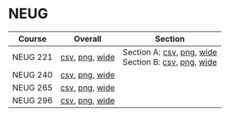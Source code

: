 # NEUG

| Course | Overall | Section |
| ------ | ------- | ------- |
| NEUG 221 | [csv](https://github.com/UCSD-Historical-Enrollment-Data/2024Fall/blob/main/overall/NEUG%20221.csv), [png](https://raw.githubusercontent.com/UCSD-Historical-Enrollment-Data/2024Fall/main/plot_overall/NEUG%20221.png), [wide](https://raw.githubusercontent.com/UCSD-Historical-Enrollment-Data/2024Fall/main/plot_overall_wide/NEUG%20221.png) | Section A: [csv](https://github.com/UCSD-Historical-Enrollment-Data/2024Fall/blob/main/section/NEUG%20221_A.csv), [png](https://raw.githubusercontent.com/UCSD-Historical-Enrollment-Data/2024Fall/main/plot_section/NEUG%20221_A.png), [wide](https://raw.githubusercontent.com/UCSD-Historical-Enrollment-Data/2024Fall/main/plot_section_wide/NEUG%20221_A.png)<br>Section B: [csv](https://github.com/UCSD-Historical-Enrollment-Data/2024Fall/blob/main/section/NEUG%20221_B.csv), [png](https://raw.githubusercontent.com/UCSD-Historical-Enrollment-Data/2024Fall/main/plot_section/NEUG%20221_B.png), [wide](https://raw.githubusercontent.com/UCSD-Historical-Enrollment-Data/2024Fall/main/plot_section_wide/NEUG%20221_B.png) |
| NEUG 240 | [csv](https://github.com/UCSD-Historical-Enrollment-Data/2024Fall/blob/main/overall/NEUG%20240.csv), [png](https://raw.githubusercontent.com/UCSD-Historical-Enrollment-Data/2024Fall/main/plot_overall/NEUG%20240.png), [wide](https://raw.githubusercontent.com/UCSD-Historical-Enrollment-Data/2024Fall/main/plot_overall_wide/NEUG%20240.png) |  |
| NEUG 265 | [csv](https://github.com/UCSD-Historical-Enrollment-Data/2024Fall/blob/main/overall/NEUG%20265.csv), [png](https://raw.githubusercontent.com/UCSD-Historical-Enrollment-Data/2024Fall/main/plot_overall/NEUG%20265.png), [wide](https://raw.githubusercontent.com/UCSD-Historical-Enrollment-Data/2024Fall/main/plot_overall_wide/NEUG%20265.png) |  |
| NEUG 296 | [csv](https://github.com/UCSD-Historical-Enrollment-Data/2024Fall/blob/main/overall/NEUG%20296.csv), [png](https://raw.githubusercontent.com/UCSD-Historical-Enrollment-Data/2024Fall/main/plot_overall/NEUG%20296.png), [wide](https://raw.githubusercontent.com/UCSD-Historical-Enrollment-Data/2024Fall/main/plot_overall_wide/NEUG%20296.png) |  |
